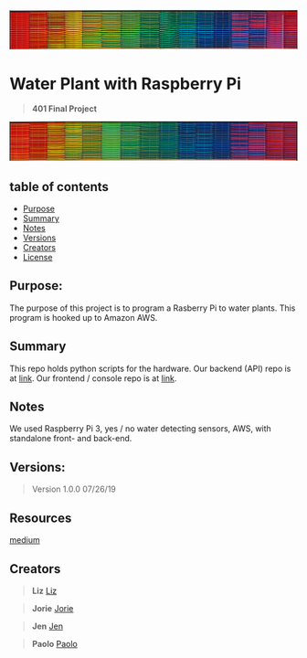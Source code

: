 ![alt text](https://github.com/clothing-color-coordinator/API/blob/master/assets/colorBar1.PNG "Colors")

# Water Plant with Raspberry Pi
> **401 Final Project**

![alt text](https://github.com/clothing-color-coordinator/API/blob/master/assets/colorBar2.PNG "Colors")

## table of contents
* [Purpose](#Purpose)
* [Summary](#Summary)
* [Notes](#Notes)
* [Versions](#Versions)
* [Creators](#Creators)
* [License](#License)


## Purpose:
The purpose of this project is to program a Rasberry Pi to water plants. This program is hooked up to Amazon AWS.  

## Summary
This repo holds python scripts for the hardware.
Our backend (API) repo is at [link]().
Our frontend / console repo is at [link]().

## Notes
We used Raspberry Pi 3, yes / no water detecting sensors, AWS, with standalone front- and back-end.  

## Versions:
> Version 1.0.0  07/26/19

## Resources
[medium](https://medium.com/coinmonks/architecting-your-iot-app-using-raspberry-pi-and-aws-b8b89e3ac39a)

## Creators
> **Liz**  [Liz](https://github.com/emd5)

> **Jorie**  [Jorie](https://github.com/joriefernandez)

> **Jen**  [Jen](https://github.com/jshin83)

> **Paolo**  [Paolo](https://github.com/chidrome)

